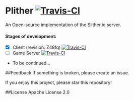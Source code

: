 # Plither [![Travis-CI](https://api.travis-ci.org/PlitherProject/Plither.svg?branch=master)](https://travis-ci.org/PlitherProject/Plither)
An Open-source implementation of the Slither.io server.

#### Stages of development:
- [x] Client (revision: Z48fq) [![Travis-CI](https://travis-ci.org/PlitherProject/Plither.svg?branch=Client)](https://travis-ci.org/PlitherProject/Plither)
- [ ] Game Server [![Travis-CI](https://travis-ci.org/PlitherProject/Plither.svg?branch=Server)](https://travis-ci.org/PlitherProject/Plither)
- To be continued...

##Feedback
If something is broken, please create an issue.

If you enjoy this project, please star this repository!

##License
Apache License 2.0